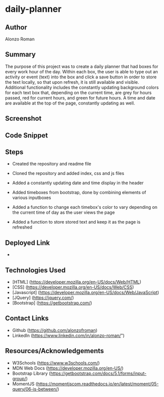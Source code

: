 # daily-planner

## Author
Alonzo Roman

## Summary
The purpose of this project was to create a daily planner that had boxes for every work hour of the day. Within each box, the user is able to type out an activity or event (text) into the box and click a save button in order to store the text locally, so that upon refresh, it is still available and visible. Additional functionality includes the constantly updating background colors for each text box that, depending on the current time, are grey for hours passed, red for current hours, and green for future hours. A time and date are available at the top of the page, constantly updating as well. 

## Screenshot

<!-- <img src="./assets/images/site-screenshot.jpg"> -->

## Code Snippet

<!-- <img src="./assets/images/code-snippet.jpg"> -->

## Steps
- Created the repository and readme file

- Cloned the repository and added index, css and js files

- Added a constantly updating date and time display in the header

- Added timeboxes from bootstrap, done by combining elements of various inputboxes

- Added a function to change each timebox's color to vary depending on the current time of day as the user views the page

- Added a function to store stored text and keep it as the page is refreshed

## Deployed Link
- [](#)

## Technologies Used
- [HTML] (https://developer.mozilla.org/en-US/docs/Web/HTML)
- [CSS] (https://developer.mozilla.org/en-US/docs/Web/CSS)
- [Javascript] (https://developer.mozilla.org/en-US/docs/Web/JavaScript)
- [JQuery] (https://jquery.com/)
- [Bootstrap] (https://getbootstrap.com/)


## Contact Links

- Github (https://github.com/alonzofroman)
- LinkedIn (https://www.linkedin.com/in/alonzo-roman/")

## Resources/Acknowledgements 

- W3Schools (https://www.w3schools.com/)
- MDN Web Docs (https://developer.mozilla.org/en-US/)
- Bootstrap Library (https://getbootstrap.com/docs/5.1/forms/input-group/)
- MomentJS (https://momentjscom.readthedocs.io/en/latest/moment/05-query/06-is-between/)